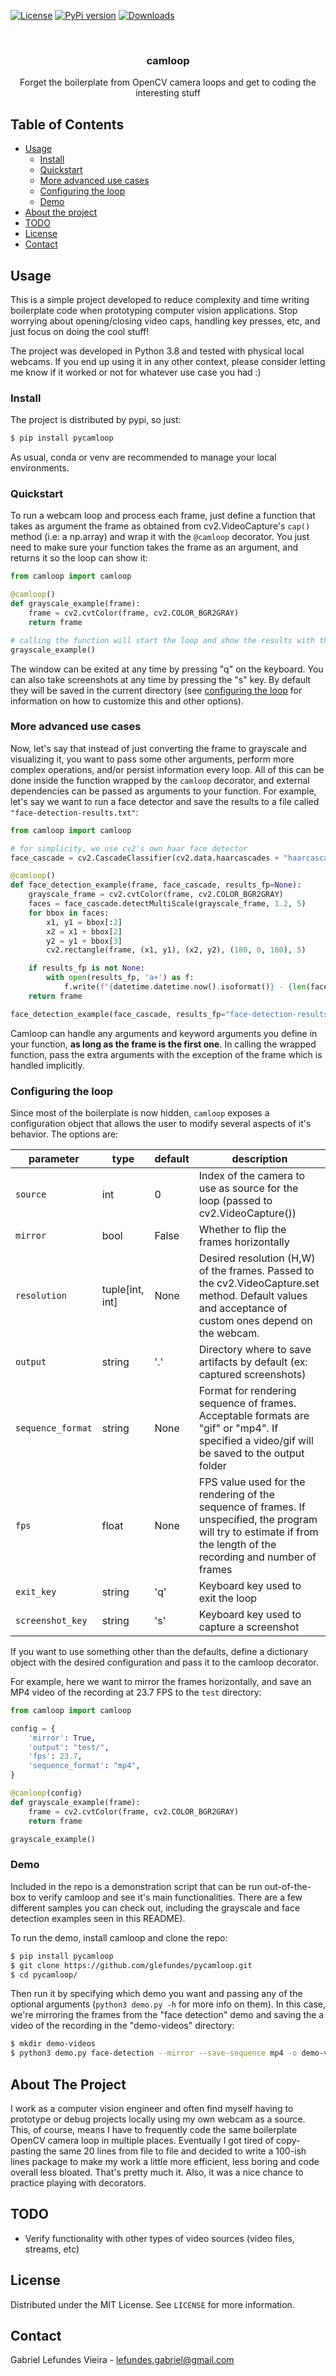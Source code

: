 
[![License](https://img.shields.io/badge/license-MIT-green)](./LICENSE)
[![PyPi version](https://badgen.net/pypi/v/pip/)](https://pypi.com/project/pip)
[![Downloads](https://pepy.tech/badge/pycamloop)](https://pepy.tech/project/pycamloop)


<br />
<p align="center">
  <h3 align="center">camloop</h3>

  <p align="center">
Forget the boilerplate from OpenCV camera loops and get to coding the interesting stuff
    <br />

</p>



<!-- TABLE OF CONTENTS -->
## Table of Contents
* [Usage](#usage)
 	* [Install](#install)
	* [Quickstart](#quickstart)
	* [More advanced use cases](#more-advanced-use-cases)
 	* [Configuring the loop](#configuring-the-loop)
 	* [Demo](#demo)
* [About the project](#about-the-project)
* [TODO](#todo)
* [License](#license)
* [Contact](#contact)

<!-- USAGE -->

<!-- USAGE -->
## Usage
This is a simple project developed to reduce complexity and time writing boilerplate code when prototyping computer vision applications. Stop worrying about opening/closing video caps, handling key presses, etc, and just focus on doing the cool stuff!

The project was developed in Python 3.8 and tested with physical local webcams. If you end up using it in any other context, please consider letting me know if it worked or not for whatever use case you had :)

### Install
The project is distributed by pypi, so just:
```bash
$ pip install pycamloop
```
As usual, conda or venv are recommended to manage your local environments.

### Quickstart
To run a webcam loop and process each frame, just define a function that takes as argument the frame as obtained from cv2.VideoCapture's `cap()` method (i.e: a np.array) and wrap it with the `@camloop` decorator.
You just need to make sure your function takes the frame as an argument, and returns it so the loop can show it:
```python
from camloop import camloop

@camloop()
def grayscale_example(frame):
    frame = cv2.cvtColor(frame, cv2.COLOR_BGR2GRAY)
    return frame

# calling the function will start the loop and show the results with the cv2.imshow method
grayscale_example()
```
The window can be exited at any time by pressing "q" on the keyboard. You can also take screenshots at any time by pressing the "s" key. By default they will be saved  in the current directory (see [configuring the loop](#configuring-the-loop) for information on how to customize this and other options).


### More advanced use cases
Now, let's say that instead of just converting the frame to grayscale and visualizing it, you want to pass some other arguments, perform more complex operations, and/or persist information every loop. All of this can be done inside the function wrapped by the `camloop` decorator, and external dependencies can be passed as arguments to your function.
For example, let's say we want to run a face detector and save the results to a file called `"face-detection-results.txt"`:

```python
from camloop import camloop

# for simplicity, we use cv2's own haar face detector
face_cascade = cv2.CascadeClassifier(cv2.data.haarcascades + "haarcascade_frontalface_default.xml")

@camloop()
def face_detection_example(frame, face_cascade, results_fp=None):
    grayscale_frame = cv2.cvtColor(frame, cv2.COLOR_BGR2GRAY)
    faces = face_cascade.detectMultiScale(grayscale_frame, 1.2, 5)
    for bbox in faces:
        x1, y1 = bbox[:2]
        x2 = x1 + bbox[2]
        y2 = y1 + bbox[3]
        cv2.rectangle(frame, (x1, y1), (x2, y2), (180, 0, 180), 5)

    if results_fp is not None:
	    with open(results_fp, 'a+') as f:
	        f.write(f"{datetime.datetime.now().isoformat()} - {len(faces)} face(s) found: {faces}\n")
    return frame

face_detection_example(face_cascade, results_fp="face-detection-results.txt")
```
 Camloop can handle any arguments and keyword arguments you define in your function, **as long as the frame is the first one**. In calling the wrapped function, pass the extra arguments with the exception of the frame which is handled implicitly.

### Configuring the loop
Since  most of the boilerplate is now hidden, `camloop` exposes a configuration object that allows the user to modify several aspects of it's behavior. The options are:

| parameter       | type   | default | description                                                                                                                                                           |
|-----------------|--------|---------|-----------------------------------------------------------------------------------------------------------------------------------------------------------------------|
| `source`          | int    | 0       | Index of the camera to use as source for the loop (passed to cv2.VideoCapture())                                                                                      |
| `mirror`          | bool   | False   | Whether to flip the frames horizontally                                                                                                                               |
| `resolution`          | tuple[int, int]   | None   | Desired resolution (H,W) of the frames. Passed to the cv2.VideoCapture.set method. Default values and acceptance of custom ones depend on the webcam.                                                                                                                   |
| `output`          | string | '.'     | Directory where to save artifacts by default (ex: captured screenshots)                                                                                               |
| `sequence_format` | string | None    | Format for rendering sequence of frames. Acceptable formats are "gif" or "mp4". If specified a video/gif will be saved to the output folder                           |
| `fps`             | float  | None    | FPS value used for the rendering of the sequence of frames. If unspecified, the program will try to estimate if from the length of the recording and number of frames |
| `exit_key`        | string | 'q'     | Keyboard key used to exit the loop                                                                                                                                    |
| `screenshot_key`  | string | 's'     | Keyboard key used to capture a screenshot                                                                                                                             |

If you want to use something other than the defaults, define a dictionary object with the desired configuration and pass it to the camloop decorator.

For example, here we want to mirror the frames horizontally, and save an MP4 video of the recording at 23.7 FPS to the `test` directory:

```python
from camloop import camloop

config = {
    'mirror': True,
    'output': "test/",
    'fps': 23.7,
    'sequence_format': "mp4",
}

@camloop(config)
def grayscale_example(frame):
    frame = cv2.cvtColor(frame, cv2.COLOR_BGR2GRAY)
    return frame

grayscale_example()
```

### Demo
Included in the repo is a demonstration script that can be run out-of-the-box to verify camloop and see it's main functionalities. There are a few different samples you can check out, including the grayscale and face detection examples seen in this README).

To run the demo, install camloop and clone the repo:

```bash
$ pip install pycamloop
$ git clone https://github.com/glefundes/pycamloop.git
$ cd pycamloop/
```
Then run it by specifying which demo you want and passing any of the optional arguments (`python3 demo.py -h` for more info on them). In this case, we're mirroring the frames from the "face detection" demo and saving the a video of the recording in the "demo-videos" directory:

```bash
$ mkdir demo-videos
$ python3 demo.py face-detection --mirror --save-sequence mp4 -o demo-videos/
```

<!-- ABOUT THE PROJECT -->
## About The Project
I work as a computer vision engineer and often find myself having to prototype or debug projects locally using my own webcam as a source. This, of course, means I have to frequently code the same boilerplate OpenCV camera loop in multiple places.
Eventually I got tired of copy-pasting the same 20 lines from file to file and decided to write a 100-ish lines package to make my work a little more efficient, less boring and code overall less bloated. That's pretty much it. Also, it was a nice chance to practice playing with decorators.


<!-- ABOUT THE PROJECT -->
## TODO
- Verify functionality with other types of video sources (video files, streams, etc)

<!-- LICENSE -->
## License
Distributed under the MIT License. See `LICENSE` for more information.

<!-- CONTACT -->
## Contact

Gabriel Lefundes Vieira - lefundes.gabriel@gmail.com
